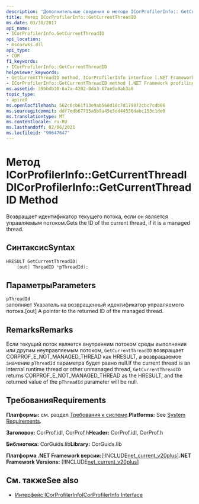 ```yaml
---
description: 'Дополнительные сведения о методе ICorProfilerInfo:: GetCurrentThreadID'
title: Метод ICorProfilerInfo::GetCurrentThreadID
ms.date: 03/30/2017
api_name:
- ICorProfilerInfo.GetCurrentThreadID
api_location:
- mscorwks.dll
api_type:
- COM
f1_keywords:
- ICorProfilerInfo::GetCurrentThreadID
helpviewer_keywords:
- GetCurrentThreadID method, ICorProfilerInfo interface [.NET Framework profiling]
- ICorProfilerInfo::GetCurrentThreadID method [.NET Framework profiling]
ms.assetid: 39bbdb30-6a7a-4202-8da3-67ae9a0ab3a8
topic_type:
- apiref
ms.openlocfilehash: 562c6cb61f13e9ab568d18c7d179872cbc7cdb06
ms.sourcegitcommit: ddf7edb67715a5b9a45e3dd44536dabc153c1de0
ms.translationtype: MT
ms.contentlocale: ru-RU
ms.lasthandoff: 02/06/2021
ms.locfileid: "99647647"
---
```

# <a name="icorprofilerinfogetcurrentthreadid-method"></a><span data-ttu-id="d7ea3-103">Метод ICorProfilerInfo::GetCurrentThreadID</span><span class="sxs-lookup"><span data-stu-id="d7ea3-103">ICorProfilerInfo::GetCurrentThreadID Method</span></span>

<span data-ttu-id="d7ea3-104">Возвращает идентификатор текущего потока, если он является управляемым потоком.</span><span class="sxs-lookup"><span data-stu-id="d7ea3-104">Gets the ID of the current thread, if it is a managed thread.</span></span>  
  
## <a name="syntax"></a><span data-ttu-id="d7ea3-105">Синтаксис</span><span class="sxs-lookup"><span data-stu-id="d7ea3-105">Syntax</span></span>  
  
```cpp  
HRESULT GetCurrentThreadID(  
    [out] ThreadID *pThreadId);  
```  
  
## <a name="parameters"></a><span data-ttu-id="d7ea3-106">Параметры</span><span class="sxs-lookup"><span data-stu-id="d7ea3-106">Parameters</span></span>  

 `pThreadId`  
 <span data-ttu-id="d7ea3-107">заполняет Указатель на возвращенный идентификатор управляемого потока.</span><span class="sxs-lookup"><span data-stu-id="d7ea3-107">[out] A pointer to the returned ID of the managed thread.</span></span>  
  
## <a name="remarks"></a><span data-ttu-id="d7ea3-108">Remarks</span><span class="sxs-lookup"><span data-stu-id="d7ea3-108">Remarks</span></span>  

 <span data-ttu-id="d7ea3-109">Если текущий поток является внутренним потоком среды выполнения или другим неуправляемым потоком, `GetCurrentThreadID` возвращает CORPROF_E_NOT_MANAGED_THREAD как HRESULT, а возвращаемое значение `pThreadId` параметра будет равно null.</span><span class="sxs-lookup"><span data-stu-id="d7ea3-109">If the current thread is an internal runtime thread or other unmanaged thread, `GetCurrentThreadID` returns CORPROF_E_NOT_MANAGED_THREAD as the HRESULT, and the returned value of the `pThreadId` parameter will be null.</span></span>  
  
## <a name="requirements"></a><span data-ttu-id="d7ea3-110">Требования</span><span class="sxs-lookup"><span data-stu-id="d7ea3-110">Requirements</span></span>  

 <span data-ttu-id="d7ea3-111">**Платформы:** см. раздел [Требования к системе](../../get-started/system-requirements.md).</span><span class="sxs-lookup"><span data-stu-id="d7ea3-111">**Platforms:** See [System Requirements](../../get-started/system-requirements.md).</span></span>  
  
 <span data-ttu-id="d7ea3-112">**Заголовок:** CorProf.idl, CorProf.h</span><span class="sxs-lookup"><span data-stu-id="d7ea3-112">**Header:** CorProf.idl, CorProf.h</span></span>  
  
 <span data-ttu-id="d7ea3-113">**Библиотека:** CorGuids.lib</span><span class="sxs-lookup"><span data-stu-id="d7ea3-113">**Library:** CorGuids.lib</span></span>  
  
 <span data-ttu-id="d7ea3-114">**Платформа .NET Framework версии:**[!INCLUDE[net_current_v20plus](../../../../includes/net-current-v20plus-md.md)]</span><span class="sxs-lookup"><span data-stu-id="d7ea3-114">**.NET Framework Versions:** [!INCLUDE[net_current_v20plus](../../../../includes/net-current-v20plus-md.md)]</span></span>  
  
## <a name="see-also"></a><span data-ttu-id="d7ea3-115">См. также</span><span class="sxs-lookup"><span data-stu-id="d7ea3-115">See also</span></span>

- [<span data-ttu-id="d7ea3-116">Интерфейс ICorProfilerInfo</span><span class="sxs-lookup"><span data-stu-id="d7ea3-116">ICorProfilerInfo Interface</span></span>](icorprofilerinfo-interface.md)
